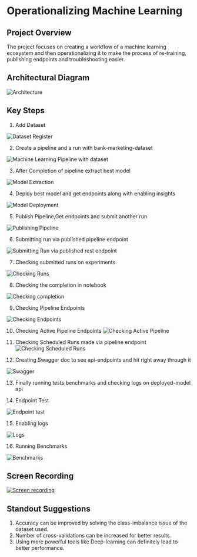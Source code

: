 # Operationalizing Machine Learning

## Project Overview

The project focuses on creating a workflow of a machine learning ecosystem and then operationalizing it to make the process of re-training, publishing endpoints and troubleshooting easier.

## Architectural Diagram

![Architecture](./images/arch.PNG "Architecture")

## Key Steps

1. Add Dataset

![Dataset Register](./images/dataset-snapshot.PNG "Dataset Registration")

2. Create a pipeline and a run with bank-marketing-dataset

![Machine Learning Pipeline with dataset](./images/dataset-with-aml.PNG "ML Pipeline")

3. After Completion of pipeline extract best model

![Model Extraction](./images/completed_run_best_model.PNG "Model Extraction")

4. Deploy best model and get endpoints along with enabling insights

![Model Deployment](./images/app_insights.PNG "Model Deployment")

5. Publish Pipeline,Get endpoints and submit another run

![Publishing Pipeline](./images/publish_pipeline.PNG "Publishing Pipeline")

6. Submitting run via published pipeline endpoint

![Submitting Run via published rest endpoint](./images/pipeline-submission.PNG "Submitting run")

7. Checking submitted runs on experiments

![Checking Runs](./images/scheduled-runs.PNG "Cheking runs")

8. Checking the completion in notebook

![Checking completion](./images/run-steps.PNG "checking completion")

9. Checking Pipeline Endpoints

![Checking Endpoints](./images/pipeline-endpoint.PNG "Pipeline Endpoints")

10. Checking Active Pipeline Endpoints
    ![Checking Active Pipeline](./images/active_pipeline.PNG "Active Pipeline")

11. Checking Scheduled Runs made via pipeline endpoint
    ![Checking Scheduled Runs](./images/scheduled-runs_happening.PNG "Scheduled runs via pipeline")

12. Creating Swagger doc to see api-endpoints and hit right away through it

![Swagger](./images/swagger.PNG "swagger")

13. Finally running tests,benchmarks and checking logs on deployed-model api

14. Endpoint Test

![Endpoint test](./images/endpoint.PNG "endpoint test")

15. Enabling logs

![Logs](./images/logs.PNG "Longs")

16. Running Benchmarks

![Benchmarks](./images/benchmark.PNG "benchmark")

## Screen Recording

[![Screen recording](https://i9.ytimg.com/vi/6SiwI0KuwJk/mq3.jpg?sqp=CNTJmoEG&rs=AOn4CLB_hHMs9LD1A2lXQW96TNmaR6Rr-A)](https://youtu.be/6SiwI0KuwJk)

## Standout Suggestions

1. Accuracy can be improved by solving the class-imbalance issue of the dataset used.
2. Number of cross-validations can be increased for better results.
3. Using more powerful tools like Deep-learning can definitely lead to better performance.
